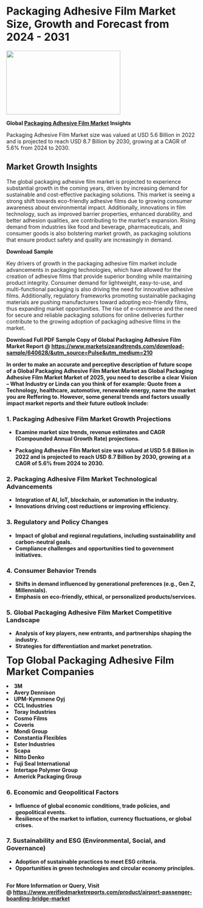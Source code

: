 <H1>Packaging Adhesive Film Market Size, Growth and Forecast from 2024 - 2031</H1><img class="aligncenter size-medium wp-image-584254" src="https://thirdeyenews.in/wp-content/uploads/2024/09/Global-Market-Research-300x168.jpeg" alt="" width="300" height="168" /><p><strong>Global&nbsp;<a href="https://www.marketsizeandtrends.com/download-sample/640628/&amp;utm_source=Pulse&amp;utm_medium=210">Packaging Adhesive Film Market</a> Insights</strong></p><p>Packaging Adhesive Film Market size was valued at USD 5.6 Billion in 2022 and is projected to reach USD 8.7 Billion by 2030, growing at a CAGR of 5.6% from 2024 to 2030.</p><p><h2>Market Growth Insights</h2> <p>The global packaging adhesive film market is projected to experience substantial growth in the coming years, driven by increasing demand for sustainable and cost-effective packaging solutions. This market is seeing a strong shift towards eco-friendly adhesive films due to growing consumer awareness about environmental impact. Additionally, innovations in film technology, such as improved barrier properties, enhanced durability, and better adhesion qualities, are contributing to the market's expansion. Rising demand from industries like food and beverage, pharmaceuticals, and consumer goods is also bolstering market growth, as packaging solutions that ensure product safety and quality are increasingly in demand.</p> <p><strong>Download Sample</strong></p> <p>Key drivers of growth in the packaging adhesive film market include advancements in packaging technologies, which have allowed for the creation of adhesive films that provide superior bonding while maintaining product integrity. Consumer demand for lightweight, easy-to-use, and multi-functional packaging is also driving the need for innovative adhesive films. Additionally, regulatory frameworks promoting sustainable packaging materials are pushing manufacturers toward adopting eco-friendly films, thus expanding market opportunities. The rise of e-commerce and the need for secure and reliable packaging solutions for online deliveries further contribute to the growing adoption of packaging adhesive films in the market.</p> <p><strong></p><p><span class=""><strong>Download Full PDF Sample Copy of Global Packaging Adhesive Film Market Report</strong> @ <a href="https://www.marketsizeandtrends.com/download-sample/640628/&amp;utm_source=Pulse&amp;utm_medium=210" target="_blank">https://www.marketsizeandtrends.com/download-sample/640628/&amp;utm_source=Pulse&amp;utm_medium=210</a></span></p><p>In order to make an accurate and perceptive description of future scope of a Global&nbsp;Packaging Adhesive Film Market Market as Global&nbsp;Packaging Adhesive Film Market Market of 2025, you need to describe a clear Vision &ndash; What Industry or Linda can you think of for example: Quote from a Technology, healthcare, automotive, renewable energy, name the market you are Reffering to. However, some general trends and factors usually impact market reports and their future outlook include:</p><h3>1.&nbsp;<strong>Packaging Adhesive Film Market Growth Projections</strong></h3><ul><li>Examine market size trends, revenue estimates and CAGR (Compounded Annual Growth Rate) projections.</li><li><p>Packaging Adhesive Film Market size was valued at USD 5.6 Billion in 2022 and is projected to reach USD 8.7 Billion by 2030, growing at a CAGR of 5.6% from 2024 to 2030.</p></li></ul><h3>2.&nbsp;<strong>Packaging Adhesive Film Market Technological Advancements</strong></h3><ul><li>Integration of AI, IoT, blockchain, or automation in the industry.</li><li>Innovations driving cost reductions or improving efficiency.</li></ul><h3>3.&nbsp;<strong>Regulatory and Policy Changes</strong></h3><ul><li>Impact of global and regional regulations, including sustainability and carbon-neutral goals.</li><li>Compliance challenges and opportunities tied to government initiatives.</li></ul><h3>4.&nbsp;<strong>Consumer Behavior Trends</strong></h3><ul><li>Shifts in demand influenced by generational preferences (e.g., Gen Z, Millennials).</li><li>Emphasis on eco-friendly, ethical, or personalized products/services.</li></ul><h3>5.&nbsp;<strong>Global Packaging Adhesive Film Market Competitive Landscape</strong></h3><ul><li>Analysis of key players, new entrants, and partnerships shaping the industry.</li><li>Strategies for differentiation and market penetration.</li></ul><p data-pm-slice="1 1 []"><span style="color: inherit; font-family: inherit; font-size: 25px;">Top Global Packaging Adhesive Film Market Companies</span></p><div class="" data-test-id=""><p><li>3M</li><li> Avery Dennison</li><li> UPM-Kymmene Oyj</li><li> CCL Industries</li><li> Toray Industries</li><li> Cosmo Films</li><li> Coveris</li><li> Mondi Group</li><li> Constantia Flexibles</li><li> Ester Industries</li><li> Scapa</li><li> Nitto Denko</li><li> Fuji Seal International</li><li> Intertape Polymer Group</li><li> Americk Packaging Group</li></p></div><h3>6.&nbsp;<strong>Economic and Geopolitical Factors</strong></h3><ul><li>Influence of global economic conditions, trade policies, and geopolitical events.</li><li>Resilience of the market to inflation, currency fluctuations, or global crises.</li></ul><h3>7.&nbsp;<strong>Sustainability and ESG (Environmental, Social, and Governance)</strong></h3><ul><li>Adoption of sustainable practices to meet ESG criteria.</li><li>Opportunities in green technologies and circular economy principles.</li></ul><h2><strong style="font-size: 14px;">For More Information or Query, Visit @&nbsp;</strong><a style="background-color: #ffffff; font-size: 14px;" href="https://www.marketsizeandtrends.com/report/packaging-adhesive-film-market/" target="_blank">https://www.verifiedmarketreports.com/product/airport-passenger-boarding-bridge-market</a></h2>
